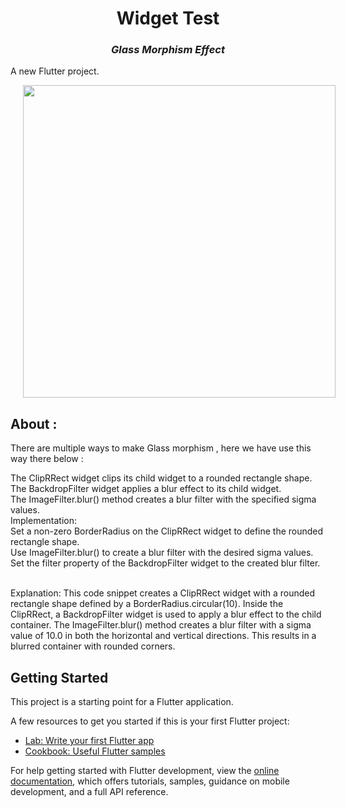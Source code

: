 
#
<h1 align = "center">Widget Test</h1>

###
<h3 align="center"><i> Glass Morphism Effect</i></h3>

A new Flutter project.

 <img src="https://github.com/MauryaAayush/widget_test/assets/143180849/d85cdd63-867f-4597-91e2-cacc2b44870f" height=500px hspace=20>

## About :
There are multiple ways to make Glass morphism , here we have use this way there below :

The ClipRRect widget clips its child widget to a rounded rectangle shape.<br>
The BackdropFilter widget applies a blur effect to its child widget.<br>
The ImageFilter.blur() method creates a blur filter with the specified sigma values.<br>
Implementation:<br>
Set a non-zero BorderRadius on the ClipRRect widget to define the rounded rectangle shape.<br>
Use ImageFilter.blur() to create a blur filter with the desired sigma values.<br>
Set the filter property of the BackdropFilter widget to the created blur filter.<br><br>

Explanation:
This code snippet creates a ClipRRect widget with a rounded rectangle shape defined by a BorderRadius.circular(10).
Inside the ClipRRect, a BackdropFilter widget is used to apply a blur effect to the child container.
The ImageFilter.blur() method creates a blur filter with a sigma value of 10.0 in both the horizontal and vertical directions.
This results in a blurred container with rounded corners.





## Getting Started

This project is a starting point for a Flutter application.

A few resources to get you started if this is your first Flutter project:

- [Lab: Write your first Flutter app](https://docs.flutter.dev/get-started/codelab)
- [Cookbook: Useful Flutter samples](https://docs.flutter.dev/cookbook)

For help getting started with Flutter development, view the
[online documentation](https://docs.flutter.dev/), which offers tutorials,
samples, guidance on mobile development, and a full API reference.
